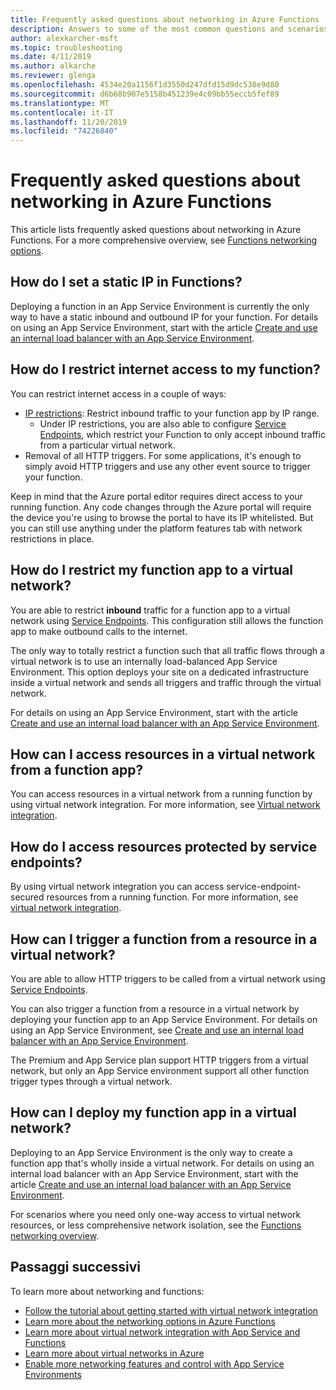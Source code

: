 ```yaml
---
title: Frequently asked questions about networking in Azure Functions
description: Answers to some of the most common questions and scenarios for networking with Azure Functions.
author: alexkarcher-msft
ms.topic: troubleshooting
ms.date: 4/11/2019
ms.author: alkarche
ms.reviewer: glenga
ms.openlocfilehash: 4534e20a1156f1d3550d247dfd15d9dc538e9d80
ms.sourcegitcommit: d6b68b907e5158b451239e4c09bb55eccb5fef89
ms.translationtype: MT
ms.contentlocale: it-IT
ms.lasthandoff: 11/20/2019
ms.locfileid: "74226840"
---
```

# <a name="frequently-asked-questions-about-networking-in-azure-functions"></a>Frequently asked questions about networking in Azure Functions

This article lists frequently asked questions about networking in Azure Functions. For a more comprehensive overview, see [Functions networking options](functions-networking-options.md).

## <a name="how-do-i-set-a-static-ip-in-functions"></a>How do I set a static IP in Functions?

Deploying a function in an App Service Environment is currently the only way to have a static inbound and outbound IP for your function. For details on using an App Service Environment, start with the article [Create and use an internal load balancer with an App Service Environment](../app-service/environment/create-ilb-ase.md).

## <a name="how-do-i-restrict-internet-access-to-my-function"></a>How do I restrict internet access to my function?

You can restrict internet access in a couple of ways:

* [IP restrictions](../app-service/app-service-ip-restrictions.md): Restrict inbound traffic to your function app by IP range.
    * Under IP restrictions, you are also able to configure [Service Endpoints](../virtual-network/virtual-network-service-endpoints-overview.md), which restrict your Function to only accept inbound traffic from a particular virtual network.
* Removal of all HTTP triggers. For some applications, it's enough to simply avoid HTTP triggers and use any other event source to trigger your function.

Keep in mind that the Azure portal editor requires direct access to your running function. Any code changes through the Azure portal will require the device you're using to browse the portal to have its IP whitelisted. But you can still use anything under the platform features tab with network restrictions in place.

## <a name="how-do-i-restrict-my-function-app-to-a-virtual-network"></a>How do I restrict my function app to a virtual network?

You are able to restrict **inbound** traffic for a function app to a virtual network using [Service Endpoints](./functions-networking-options.md#private-site-access). This configuration still allows the function app to make outbound calls to the internet.

The only way to totally restrict a function such that all traffic flows through a virtual network is to use an internally load-balanced App Service Environment. This option deploys your site on a dedicated infrastructure inside a virtual network and sends all triggers and traffic through the virtual network. 

For details on using an App Service Environment, start with the article [Create and use an internal load balancer with an App Service Environment](../app-service/environment/create-ilb-ase.md).

## <a name="how-can-i-access-resources-in-a-virtual-network-from-a-function-app"></a>How can I access resources in a virtual network from a function app?

You can access resources in a virtual network from a running function by using virtual network integration. For more information, see [Virtual network integration](functions-networking-options.md#virtual-network-integration).

## <a name="how-do-i-access-resources-protected-by-service-endpoints"></a>How do I access resources protected by service endpoints?

By using virtual network integration you can access service-endpoint-secured resources from a running function. For more information, see [virtual network integration](functions-networking-options.md#virtual-network-integration).

## <a name="how-can-i-trigger-a-function-from-a-resource-in-a-virtual-network"></a>How can I trigger a function from a resource in a virtual network?

You are able to allow HTTP triggers to be called from a virtual network using [Service Endpoints](./functions-networking-options.md#private-site-access). 

You can also trigger a function from a resource in a virtual network by deploying your function app to an App Service Environment. For details on using an App Service Environment, see [Create and use an internal load balancer with an App Service Environment](../app-service/environment/create-ilb-ase.md).

The Premium and App Service plan support HTTP triggers from a virtual network, but only an App Service environment support all other function trigger types through a virtual network.

## <a name="how-can-i-deploy-my-function-app-in-a-virtual-network"></a>How can I deploy my function app in a virtual network?

Deploying to an App Service Environment is the only way to create a function app that's wholly inside a virtual network. For details on using an internal load balancer with an App Service Environment, start with the article [Create and use an internal load balancer with an App Service Environment](https://docs.microsoft.com/azure/app-service/environment/create-ilb-ase).

For scenarios where you need only one-way access to virtual network resources, or less comprehensive network isolation, see the [Functions networking overview](functions-networking-options.md).

## <a name="next-steps"></a>Passaggi successivi

To learn more about networking and functions: 

* [Follow the tutorial about getting started with virtual network integration](./functions-create-vnet.md)
* [Learn more about the networking options in Azure Functions](./functions-networking-options.md)
* [Learn more about virtual network integration with App Service and Functions](../app-service/web-sites-integrate-with-vnet.md)
* [Learn more about virtual networks in Azure](../virtual-network/virtual-networks-overview.md)
* [Enable more networking features and control with App Service Environments](../app-service/environment/intro.md)
